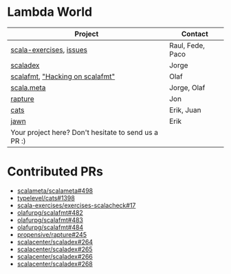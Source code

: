 # Lambda World

| Project                                                                                                                                                                             | Contact          |
| -------------                                                                                                                                                                       | -------------    |
| [scala-exercises](https://github.com/scala-exercises/scala-exercises), [issues](https://gist.github.com/raulraja/9267f5c98c92eafe5b2abbf1d22027d8)                                  | Raul, Fede, Paco |
| [scaladex](https://github.com/scalacenter/scaladex/issues?q=is%3Aissue+is%3Aopen+label%3Ahackathon)                                                                                 | Jorge            |
| [scalafmt](https://github.com/olafurpg/scalafmt/issues?q=is%3Aissue+is%3Aopen+label%3Ahackathon), ["Hacking on scalafmt"](https://github.com/olafurpg/scalafmt#hacking-on-scalafmt) | Olaf             |
| [scala.meta](https://github.com/scalameta/scalameta/issues?q=is%3Aissue+is%3Aopen+label%3AHackathon)                                                                                | Jorge, Olaf      |
| [rapture](https://github.com/propensive/rapture/issues/242)                                                                                                                         | Jon              |
| [cats](https://github.com/typelevel/cats/issues?q=is%3Aopen+is%3Aissue+label%3A%22low-hanging+fruit%22)                                                                             | Erik, Juan       |
| [jawn](https://github.com/non/jawn/issues)                                                                                                                                          | Erik             |
| Your project here? Don't hesitate to send us a PR :)                                                                                                                                |                  |



# Contributed PRs

* [scalameta/scalameta#498](https://github.com/scalameta/scalameta/pull/498)
* [typelevel/cats#1398](https://github.com/typelevel/cats/pull/1398)
* [scala-exercises/exercises-scalacheck#17](https://github.com/scala-exercises/exercises-scalacheck/pull/17)
* [olafurpg/scalafmt#482](https://github.com/olafurpg/scalafmt/pull/482)
* [olafurpg/scalafmt#483](https://github.com/olafurpg/scalafmt/pull/483)
* [olafurpg/scalafmt#484](https://github.com/olafurpg/scalafmt/pull/484)
* [propensive/rapture#245](https://github.com/propensive/rapture/pull/245)
* [scalacenter/scaladex#264](https://github.com/scalacenter/scaladex/pull/264)
* [scalacenter/scaladex#265](https://github.com/scalacenter/scaladex/pull/265)
* [scalacenter/scaladex#266](https://github.com/scalacenter/scaladex/pull/266)
* [scalacenter/scaladex#268](https://github.com/scalacenter/scaladex/pull/268)
